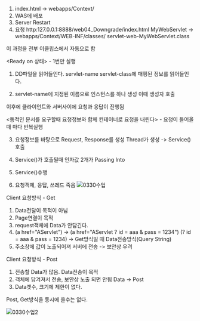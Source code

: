 1. index.html ->  webapps/Context/
2. WAS에 배포
3. Server Restart
4. 요청 http:127.0.0.1:8888/web04_Downgrade/index.html
MyWebServlet -> webapps/Context/WEB-INF/classes/ servlet-web-MyWebServlet.class

이 과정을 전부 이클립스에서 자동으로 함

<Ready on 상태> - 1번만 실행
1. DD파일을 읽어들인다.
 servlet-name
 servlet-class에 매핑된 정보를 읽어들인다.

2. servlet-name에 지정된 이름으로 인스턴스를 하나 생성 이때 생성자 호출

이후에 클라이언트와 서버사이에 요청과 응답이 진행됨

<동적인 문서를 요구할때 요청정보와 함께 컨테이너로 요청을 내린다> - 요청이 들어올 때 마다 반복실행

3. 요청정보를 바탕으로 Request, Response를 생성
  Thread가 생성 -> Service()호출

4. Service()가 호출될때 인자값 2개가 Passing Into

5. Service()수행

6. 요청객체, 응답, 쓰레드 죽음
![0330수업](https://user-images.githubusercontent.com/43941396/112986189-295fc500-919c-11eb-925d-0bba59e080ab.png)


Client 요청방식 - Get
1. Data전달이 목적이 아님
2. Page연결이 목적
3. request객체에 Data가 안담긴다.
4. (a href="AServlet") -> (a href="AServlet ? id = aaa & pass = 1234") (? id = aaa & pass = 1234) -> Get방식일 때 Data전송방식(Query String)
5. 주소창에 값이 노출되어져 서버에 전송 -> 보안상 우려

Client 요청방식 - Post
1. 전송할 Data가 많음. Data전송이 목적
2. 객체에 담겨져서 전송, 보안상 노출 되면 안됨 Data -> Post
3. Data갯수, 크기에 제한이 없다.

Post, Get방식을 동시에 쓸수는 없다.

![0330수업2](https://user-images.githubusercontent.com/43941396/112986240-38467780-919c-11eb-80ce-fe8a59028d98.png)
